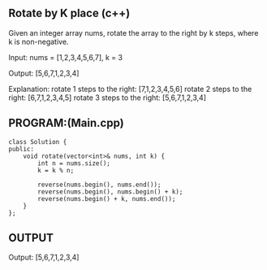 ## Rotate by K place (c++)
Given an integer array nums, rotate the array to the right by k steps, where k is non-negative.

Input: nums = [1,2,3,4,5,6,7], k = 3

Output: [5,6,7,1,2,3,4]

Explanation:
rotate 1 steps to the right: [7,1,2,3,4,5,6]
rotate 2 steps to the right: [6,7,1,2,3,4,5]
rotate 3 steps to the right: [5,6,7,1,2,3,4]

## PROGRAM:(Main.cpp)
```
class Solution {
public:
    void rotate(vector<int>& nums, int k) {
        int n = nums.size();
        k = k % n; 

        reverse(nums.begin(), nums.end());         
        reverse(nums.begin(), nums.begin() + k);    
        reverse(nums.begin() + k, nums.end());    
    }
};
```

## OUTPUT
Output: [5,6,7,1,2,3,4]
